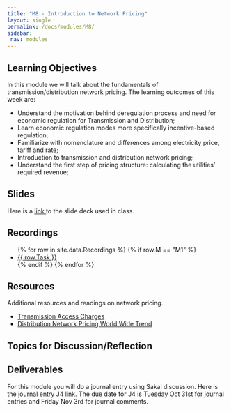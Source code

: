```yaml
---
title: "M8 - Introduction to Network Pricing"
layout: single
permalink: /docs/modules/M8/
sidebar:
 nav: modules
---
```


## Learning Objectives

In this module we will talk about the fundamentals of transmission/distribution network pricing. The learning outcomes of this week are:

* Understand the motivation behind deregulation process and need for economic regulation for Transmission and Distribution;
* Learn economic regulation modes more specifically incentive-based regulation;
* Familiarize with nomenclature and differences among electricity price, tariff and rate;
* Introduction to transmission and distribution network pricing;
* Understand the first step of pricing structure: calculating the utilities’ required revenue;


## Slides

Here is a <a href="/docs/modules/PPTS/PSE_M8_IntrotoPricingI_OPEX_part1.pdf" > link </a> to the slide deck used in class.


## Recordings
  <ul>
  {% for row in site.data.Recordings %}
  {% if row.M == "M1" %}
  <li> <a href="{{ row.link }}" target="_blank">{{ row.Task }}</a></li>
  {% endif %}
  {% endfor %}
  </ul>


## Resources

Additional resources and readings on network pricing.

* <a href="/docs/modules/readings/M8_TAC_Structure.pdf" > Transmission Access Charges </a>
* <a href="/docs/modules/readings/M8_Paper_Dist_Pricing_IEEE.pdf" > Distribution Network Pricing World Wide Trend </a>


## Topics for Discussion/Reflection



## Deliverables

For this module you will do a journal entry using Sakai discussion. Here is the journal entry [J4 link](https://sakai.duke.edu/portal/site/56a79f78-bc10-4a77-b8e8-7b82e8f11a73/tool/8ed68fc3-ad5b-4f2d-a117-2471455b2efd/discussionForum/message/dfAllMessages). The due date for J4 is Tuesday Oct 31st for journal entries and Friday Nov 3rd for journal comments.
